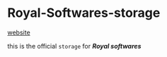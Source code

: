 # Royal-Softwares-storage
[website](www.royalsoftwares.ml)

this is the official `storage` for **_Royal softwares_**
